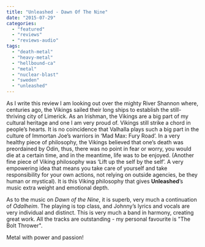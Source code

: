 ```yaml
---
title: "Unleashed - Dawn Of The Nine"
date: "2015-07-29"
categories: 
  - "featured"
  - "reviews"
  - "reviews-audio"
tags: 
  - "death-metal"
  - "heavy-metal"
  - "hellbound-ca"
  - "metal"
  - "nuclear-blast"
  - "sweden"
  - "unleashed"
---
```


As I write this review I am looking out over the mighty River Shannon where, centuries ago, the Vikings sailed their long ships to establish the still-thriving city of Limerick. As an Irishman, the Vikings are a big part of my cultural heritage and one I am very proud of. Vikings still strike a chord in people’s hearts. It is no coincidence that Valhalla plays such a big part in the culture of Immortan Joe’s warriors in ‘Mad Max: Fury Road’. In a very healthy piece of philosophy, the Vikings believed that one’s death was preordained by Odin, thus, there was no point in fear or worry, you would die at a certain time, and in the meantime, life was to be enjoyed. (Another fine piece of Viking philosophy was ‘Lift up the self by the self’. A very empowering idea that means you take care of yourself and take responsibility for your own actions, not relying on outside agencies, be they human or mystical). It is this Viking philosophy that gives **Unleashed**’s music extra weight and emotional depth.

As to the music on _Dawn of the Nine_, it is superb, very much a continuation of _Odalheim_. The playing is top class, and Johnny’s lyrics and vocals are very individual and distinct. This is very much a band in harmony, creating great work. All the tracks are outstanding - my personal favourite is "The Bolt Thrower".

Metal with power and passion!
